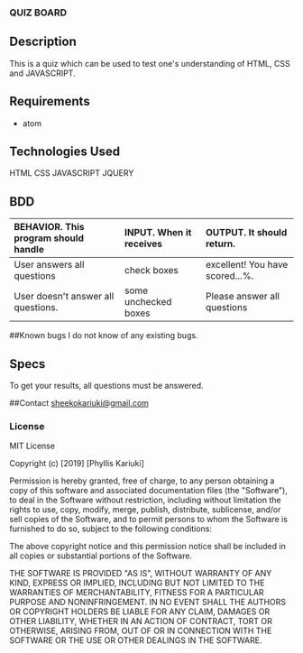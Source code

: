 ### QUIZ BOARD

## Description

This is a quiz which can be used to test one's understanding of HTML, CSS and JAVASCRIPT.

## Requirements

* atom


## Technologies Used
HTML
CSS
JAVASCRIPT
JQUERY


## BDD
| BEHAVIOR. This program should handle    | INPUT. When it receives    |  OUTPUT. It should return. |
| :------------- | :------------- | :--------------- |
| User answers all questions     | check boxes    | excellent! You have scored...%.|
| User doesn't answer all questions.| some unchecked boxes|Please answer all questions|


##Known bugs
I do not know of any existing bugs.


## Specs
To get your results, all questions must be answered.

##Contact
sheekokariuki@gmail.com

### License

MIT License

Copyright (c) [2019] [Phyllis Kariuki]

Permission is hereby granted, free of charge, to any person obtaining a copy
of this software and associated documentation files (the "Software"), to deal
in the Software without restriction, including without limitation the rights
to use, copy, modify, merge, publish, distribute, sublicense, and/or sell
copies of the Software, and to permit persons to whom the Software is
furnished to do so, subject to the following conditions:

The above copyright notice and this permission notice shall be included in all
copies or substantial portions of the Software.

THE SOFTWARE IS PROVIDED "AS IS", WITHOUT WARRANTY OF ANY KIND, EXPRESS OR
IMPLIED, INCLUDING BUT NOT LIMITED TO THE WARRANTIES OF MERCHANTABILITY,
FITNESS FOR A PARTICULAR PURPOSE AND NONINFRINGEMENT. IN NO EVENT SHALL THE
AUTHORS OR COPYRIGHT HOLDERS BE LIABLE FOR ANY CLAIM, DAMAGES OR OTHER
LIABILITY, WHETHER IN AN ACTION OF CONTRACT, TORT OR OTHERWISE, ARISING FROM,
OUT OF OR IN CONNECTION WITH THE SOFTWARE OR THE USE OR OTHER DEALINGS IN THE
SOFTWARE.
